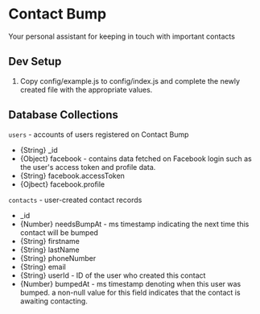 # Contact Bump

Your personal assistant for keeping in touch with important contacts

## Dev Setup

1. Copy config/example.js to config/index.js and complete the newly created file with the appropriate values.

## Database Collections

`users` - accounts of users registered on Contact Bump
* {String} _id
* {Object} facebook - contains data fetched on Facebook login such as the user's access token and profile data.
* {String} facebook.accessToken
* {Ojbect} facebook.profile

`contacts` - user-created contact records
* _id
* {Number} needsBumpAt - ms timestamp indicating the next time this contact will be bumped
* {String} firstname
* {String} lastName
* {String} phoneNumber
* {String} email
* {String} userId - ID of the user who created this contact
* {Number} bumpedAt - ms timestamp denoting when this user was bumped. a non-null value for this field indicates that the contact is awaiting contacting.
